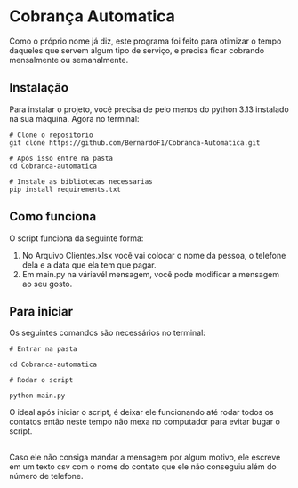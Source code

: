 # Cobrança Automatica

Como o próprio nome já diz, este programa foi feito para otimizar o tempo daqueles que servem algum tipo de serviço, e precisa ficar cobrando mensalmente ou semanalmente.

## Instalação

Para instalar o projeto, você precisa de pelo menos do python 3.13 instalado na sua máquina.
Agora no terminal:
```
# Clone o repositorio
git clone https://github.com/BernardoF1/Cobranca-Automatica.git

# Após isso entre na pasta
cd Cobranca-automatica

# Instale as bibliotecas necessarias
pip install requirements.txt
```
## Como funciona

O script funciona da seguinte forma:

1. No Arquivo Clientes.xlsx você vai colocar o nome da pessoa, o telefone dela e a data que ela tem que pagar.
2. Em main.py na váriavél mensagem, você pode modificar a mensagem ao seu gosto.

## Para iniciar

Os seguintes comandos são necessários no terminal:
```
# Entrar na pasta

cd Cobranca-automatica

# Rodar o script

python main.py

```

O ideal após iniciar o script, é deixar ele funcionando até rodar todos os contatos então neste tempo não mexa no computador para evitar bugar o script.

## 

Caso ele não consiga mandar a mensagem por algum motivo, ele escreve em um texto csv com o nome do contato que ele não conseguiu além do número de telefone.
